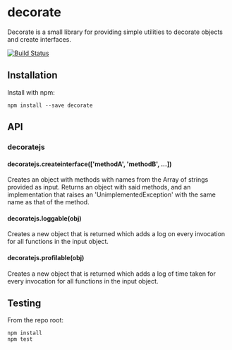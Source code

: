 # decorate

Decorate is a small library for providing simple utilities to decorate objects and create interfaces.

[![Build Status](https://secure.travis-ci.org/user/decorate.png?branch=master)](http://travis-ci.org/user/aadityakalsi/decoratejs)


## Installation

Install with npm:

```
npm install --save decorate
```


## API

### decoratejs
#### decoratejs.createinterface(['methodA', 'methodB', ...])
Creates an object with methods with names from the Array of strings provided as input. Returns an object with said methods, and an implementation that raises an 'UnimplementedException' with the same name as that of the method.
#### decoratejs.loggable(obj)
Creates a new object that is returned which adds a log on every invocation for all functions in the input object.
#### decoratejs.profilable(obj)
Creates a new object that is returned which adds a log of time taken for every invocation for all functions in the input object.



## Testing

From the repo root:

```
npm install
npm test
```
